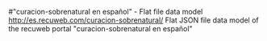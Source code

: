 #"curacion-sobrenatural en español" - Flat file data model
http://es.recuweb.com/curacion-sobrenatural/
Flat JSON file data model of the recuweb portal "curacion-sobrenatural en español"
